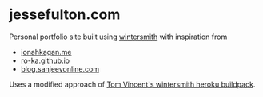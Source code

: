 # jessefulton.com

Personal portfolio site built using [wintersmith](https://github.com/jnordberg/wintersmith) with inspiration from

* [jonahkagan.me](https://github.com/jonahkagan/jonahkagan.me)
* [ro-ka.github.io](https://github.com/ro-ka/ro-ka.github.io)
* [blog.sanjeevonline.com](https://github.com/sanjeevonline/blog.sanjeevonline.com)

Uses a modified approach of [Tom Vincent's wintersmith heroku buildpack](http://tlvince.com/wintersmith-on-heroku).